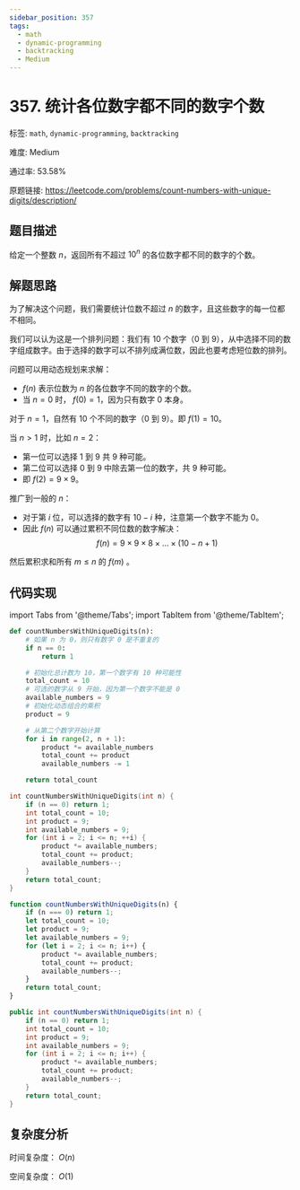 ```yaml
---
sidebar_position: 357
tags:
  - math
  - dynamic-programming
  - backtracking
  - Medium
---
```


# 357. 统计各位数字都不同的数字个数

标签: `math`, `dynamic-programming`, `backtracking`

难度: Medium

通过率: 53.58%

原题链接: https://leetcode.com/problems/count-numbers-with-unique-digits/description/

## 题目描述
给定一个整数 $n$，返回所有不超过 $10^n$ 的各位数字都不同的数字的个数。

## 解题思路
为了解决这个问题，我们需要统计位数不超过 $n$ 的数字，且这些数字的每一位都不相同。 

我们可以认为这是一个排列问题：我们有 $10$ 个数字（$0$ 到 $9$），从中选择不同的数字组成数字。由于选择的数字可以不排列成满位数，因此也要考虑短位数的排列。

问题可以用动态规划来求解：

- $f(n)$ 表示位数为 $n$ 的各位数字不同的数字的个数。
- 当 $n = 0$ 时， $f(0) = 1$，因为只有数字 $0$ 本身。

对于 $n = 1$，自然有 $10$ 个不同的数字（$0$ 到 $9$）。即 $f(1) = 10$。

当 $n > 1$ 时，比如 $n = 2$：
- 第一位可以选择 $1$ 到 $9$ 共 $9$ 种可能。
- 第二位可以选择 $0$ 到 $9$ 中除去第一位的数字，共 $9$ 种可能。
- 即 $f(2) = 9 \times 9$。

推广到一般的 $n$：

- 对于第 $i$ 位，可以选择的数字有 $10 - i$ 种，注意第一个数字不能为 $0$。
- 因此 $f(n)$ 可以通过累积不同位数的数字解决：$$ f(n) = 9 \times 9 \times 8 \times \ldots \times (10 - n + 1)$$

然后累积求和所有 $m \leq n$ 的 $f(m)$ 。

## 代码实现
import Tabs from '@theme/Tabs';
import TabItem from '@theme/TabItem';

<Tabs>
<TabItem value="python" label="Python">

```python
def countNumbersWithUniqueDigits(n):
    # 如果 n 为 0，则只有数字 0 是不重复的
    if n == 0:
        return 1

    # 初始化总计数为 10，第一个数字有 10 种可能性
    total_count = 10
    # 可选的数字从 9 开始，因为第一个数字不能是 0
    available_numbers = 9
    # 初始化动态组合的乘积
    product = 9

    # 从第二个数字开始计算
    for i in range(2, n + 1):
        product *= available_numbers
        total_count += product
        available_numbers -= 1

    return total_count
```

</TabItem>
<TabItem value="cpp" label="C++">

```cpp
int countNumbersWithUniqueDigits(int n) {
    if (n == 0) return 1;
    int total_count = 10;
    int product = 9;
    int available_numbers = 9;
    for (int i = 2; i <= n; ++i) {
        product *= available_numbers;
        total_count += product;
        available_numbers--;
    }
    return total_count;
}
```

</TabItem>
<TabItem value="javascript" label="JavaScript">

```javascript
function countNumbersWithUniqueDigits(n) {
    if (n === 0) return 1;
    let total_count = 10;
    let product = 9;
    let available_numbers = 9;
    for (let i = 2; i <= n; i++) {
        product *= available_numbers;
        total_count += product;
        available_numbers--;
    }
    return total_count;
}
```

</TabItem>
<TabItem value="java" label="Java">

```java
public int countNumbersWithUniqueDigits(int n) {
    if (n == 0) return 1;
    int total_count = 10;
    int product = 9;
    int available_numbers = 9;
    for (int i = 2; i <= n; i++) {
        product *= available_numbers;
        total_count += product;
        available_numbers--;
    }
    return total_count;
}
```

</TabItem>
</Tabs>

## 复杂度分析
时间复杂度： $O(n)$  
  
空间复杂度： $O(1)$
